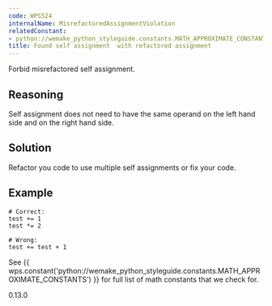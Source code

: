 ```yaml
---
code: WPS524
internalName: MisrefactoredAssignmentViolation
relatedConstant:
- python://wemake_python_styleguide.constants.MATH_APPROXIMATE_CONSTANTS
title: Found self assignment  with refactored assignment
---
```


Forbid misrefactored self assignment.

## Reasoning
Self assignment does not need to have the same operand on the left
hand side and on the right hand side.

## Solution
Refactor you code to use multiple self assignments or fix your code.

## Example

    # Correct:
    test += 1
    test *= 2
    
    # Wrong:
    test += test + 1

See {{ wps.constant('python://wemake_python_styleguide.constants.MATH_APPROXIMATE_CONSTANTS') }}
for full list of math constants that we check for.

<div class="versionadded">

0.13.0

</div>